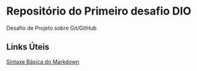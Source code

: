 # Repositório do Primeiro desafio DIO
Desafio de Projeto sobre Git/GitHub

## Links Úteis
[Sintaxe Básica do Markdown](https://www.markdownguide.org/basic-syntax/)
